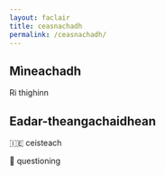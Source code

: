 ```yaml
---
layout: faclair
title: ceasnachadh
permalink: /ceasnachadh/
---
```


## Mìneachadh

Ri thighinn

## Eadar-theangachaidhean

&#x1f1ee;&#x1f1ea; ceisteach

&#x1f3f4;&#xe0067;&#xe0062;&#xe0065;&#xe006e;&#xe0067;&#xe007f; questioning
